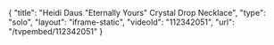 {
    "title": "Heidi Daus \"Eternally Yours\" Crystal Drop Necklace",
    "type": "solo",
    "layout": "iframe-static",
    "videoId": "112342051",
    "url": "\/tvpembed\/112342051"
}